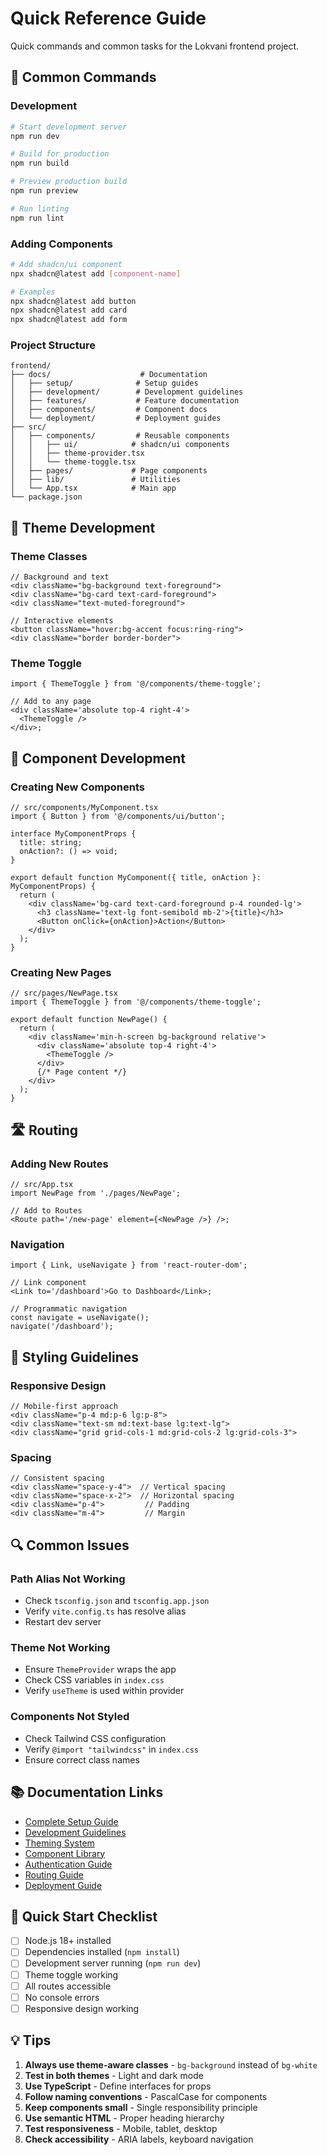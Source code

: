 # Quick Reference Guide

Quick commands and common tasks for the Lokvani frontend project.

## 🚀 Common Commands

### Development

```bash
# Start development server
npm run dev

# Build for production
npm run build

# Preview production build
npm run preview

# Run linting
npm run lint
```

### Adding Components

```bash
# Add shadcn/ui component
npx shadcn@latest add [component-name]

# Examples
npx shadcn@latest add button
npx shadcn@latest add card
npx shadcn@latest add form
```

### Project Structure

```
frontend/
├── docs/                    # Documentation
│   ├── setup/              # Setup guides
│   ├── development/        # Development guidelines
│   ├── features/           # Feature documentation
│   ├── components/         # Component docs
│   └── deployment/         # Deployment guides
├── src/
│   ├── components/         # Reusable components
│   │   ├── ui/            # shadcn/ui components
│   │   ├── theme-provider.tsx
│   │   └── theme-toggle.tsx
│   ├── pages/             # Page components
│   ├── lib/               # Utilities
│   └── App.tsx            # Main app
└── package.json
```

## 🎨 Theme Development

### Theme Classes

```tsx
// Background and text
<div className="bg-background text-foreground">
<div className="bg-card text-card-foreground">
<div className="text-muted-foreground">

// Interactive elements
<button className="hover:bg-accent focus:ring-ring">
<div className="border border-border">
```

### Theme Toggle

```tsx
import { ThemeToggle } from '@/components/theme-toggle';

// Add to any page
<div className='absolute top-4 right-4'>
  <ThemeToggle />
</div>;
```

## 🔧 Component Development

### Creating New Components

```tsx
// src/components/MyComponent.tsx
import { Button } from '@/components/ui/button';

interface MyComponentProps {
  title: string;
  onAction?: () => void;
}

export default function MyComponent({ title, onAction }: MyComponentProps) {
  return (
    <div className='bg-card text-card-foreground p-4 rounded-lg'>
      <h3 className='text-lg font-semibold mb-2'>{title}</h3>
      <Button onClick={onAction}>Action</Button>
    </div>
  );
}
```

### Creating New Pages

```tsx
// src/pages/NewPage.tsx
import { ThemeToggle } from '@/components/theme-toggle';

export default function NewPage() {
  return (
    <div className='min-h-screen bg-background relative'>
      <div className='absolute top-4 right-4'>
        <ThemeToggle />
      </div>
      {/* Page content */}
    </div>
  );
}
```

## 🛣️ Routing

### Adding New Routes

```tsx
// src/App.tsx
import NewPage from './pages/NewPage';

// Add to Routes
<Route path='/new-page' element={<NewPage />} />;
```

### Navigation

```tsx
import { Link, useNavigate } from 'react-router-dom';

// Link component
<Link to='/dashboard'>Go to Dashboard</Link>;

// Programmatic navigation
const navigate = useNavigate();
navigate('/dashboard');
```

## 🎨 Styling Guidelines

### Responsive Design

```tsx
// Mobile-first approach
<div className="p-4 md:p-6 lg:p-8">
<div className="text-sm md:text-base lg:text-lg">
<div className="grid grid-cols-1 md:grid-cols-2 lg:grid-cols-3">
```

### Spacing

```tsx
// Consistent spacing
<div className="space-y-4">  // Vertical spacing
<div className="space-x-2">  // Horizontal spacing
<div className="p-4">         // Padding
<div className="m-4">         // Margin
```

## 🔍 Common Issues

### Path Alias Not Working

- Check `tsconfig.json` and `tsconfig.app.json`
- Verify `vite.config.ts` has resolve alias
- Restart dev server

### Theme Not Working

- Ensure `ThemeProvider` wraps the app
- Check CSS variables in `index.css`
- Verify `useTheme` is used within provider

### Components Not Styled

- Check Tailwind CSS configuration
- Verify `@import "tailwindcss"` in `index.css`
- Ensure correct class names

## 📚 Documentation Links

- [Complete Setup Guide](./setup/SETUP.md)
- [Development Guidelines](./development/DEVELOPMENT.md)
- [Theming System](./features/THEMING.md)
- [Component Library](./components/COMPONENTS.md)
- [Authentication Guide](./features/AUTHENTICATION.md)
- [Routing Guide](./features/ROUTING.md)
- [Deployment Guide](./deployment/DEPLOYMENT.md)

## 🚀 Quick Start Checklist

- [ ] Node.js 18+ installed
- [ ] Dependencies installed (`npm install`)
- [ ] Development server running (`npm run dev`)
- [ ] Theme toggle working
- [ ] All routes accessible
- [ ] No console errors
- [ ] Responsive design working

## 💡 Tips

1. **Always use theme-aware classes** - `bg-background` instead of `bg-white`
2. **Test in both themes** - Light and dark mode
3. **Use TypeScript** - Define interfaces for props
4. **Follow naming conventions** - PascalCase for components
5. **Keep components small** - Single responsibility principle
6. **Use semantic HTML** - Proper heading hierarchy
7. **Test responsiveness** - Mobile, tablet, desktop
8. **Check accessibility** - ARIA labels, keyboard navigation

